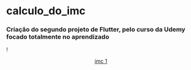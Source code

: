 # calculo_do_imc

### Criação do segundo projeto de Flutter, pelo curso da Udemy focado totalmente no aprendizado

!<center>[imc 1](https://github.com/R-A-S-E/livro-receitas/blob/master/GIF/IMC/imc.gif)</center>
